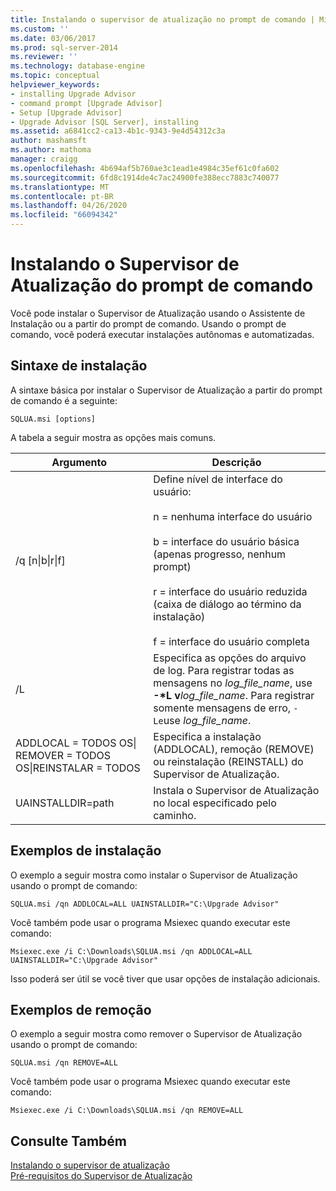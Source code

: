 ```yaml
---
title: Instalando o supervisor de atualização no prompt de comando | Microsoft Docs
ms.custom: ''
ms.date: 03/06/2017
ms.prod: sql-server-2014
ms.reviewer: ''
ms.technology: database-engine
ms.topic: conceptual
helpviewer_keywords:
- installing Upgrade Advisor
- command prompt [Upgrade Advisor]
- Setup [Upgrade Advisor]
- Upgrade Advisor [SQL Server], installing
ms.assetid: a6841cc2-ca13-4b1c-9343-9e4d54312c3a
author: mashamsft
ms.author: mathoma
manager: craigg
ms.openlocfilehash: 4b694af5b760ae3c1ead1e4984c35ef61c0fa602
ms.sourcegitcommit: 6fd8c1914de4c7ac24900fe388ecc7883c740077
ms.translationtype: MT
ms.contentlocale: pt-BR
ms.lasthandoff: 04/26/2020
ms.locfileid: "66094342"
---
```

# <a name="installing-upgrade-advisor-from-the-command-prompt"></a>Instalando o Supervisor de Atualização do prompt de comando
  Você pode instalar o Supervisor de Atualização usando o Assistente de Instalação ou a partir do prompt de comando. Usando o prompt de comando, você poderá executar instalações autônomas e automatizadas.  
  
## <a name="installation-syntax"></a>Sintaxe de instalação  
 A sintaxe básica por instalar o Supervisor de Atualização a partir do prompt de comando é a seguinte:  
  
 `SQLUA.msi [options]`  
  
 A tabela a seguir mostra as opções mais comuns.  
  
|Argumento|Descrição|  
|--------------|-----------------|  
|/q [n&#124;b&#124;r&#124;f]|Define nível de interface do usuário:<br /><br /> n = nenhuma interface do usuário<br /><br /> b = interface do usuário básica (apenas progresso, nenhum prompt)<br /><br /> r = interface do usuário reduzida (caixa de diálogo ao término da instalação)<br /><br /> f = interface do usuário completa|  
|/L|Especifica as opções do arquivo de log. Para registrar todas as mensagens no *log_file_name*, use **-\*L v**_log_file_name_. Para registrar somente mensagens de erro, `-Le`use *log_file_name*.|  
|ADDLOCAL = TODOS OS&#124; REMOVER = TODOS OS&#124;REINSTALAR = TODOS|Especifica a instalação (ADDLOCAL), remoção (REMOVE) ou reinstalação (REINSTALL) do Supervisor de Atualização.|  
|UAINSTALLDIR=path|Instala o Supervisor de Atualização no local especificado pelo caminho.|  
  
## <a name="installation-examples"></a>Exemplos de instalação  
 O exemplo a seguir mostra como instalar o Supervisor de Atualização usando o prompt de comando:  
  
```  
SQLUA.msi /qn ADDLOCAL=ALL UAINSTALLDIR="C:\Upgrade Advisor"  
```  
  
 Você também pode usar o programa Msiexec quando executar este comando:  
  
```  
Msiexec.exe /i C:\Downloads\SQLUA.msi /qn ADDLOCAL=ALL UAINSTALLDIR="C:\Upgrade Advisor"  
```  
  
 Isso poderá ser útil se você tiver que usar opções de instalação adicionais.  
  
## <a name="removal-examples"></a>Exemplos de remoção  
 O exemplo a seguir mostra como remover o Supervisor de Atualização usando o prompt de comando:  
  
```  
SQLUA.msi /qn REMOVE=ALL  
```  
  
 Você também pode usar o programa Msiexec quando executar este comando:  
  
```  
Msiexec.exe /i C:\Downloads\SQLUA.msi /qn REMOVE=ALL  
```  
  
## <a name="see-also"></a>Consulte Também  
 [Instalando o supervisor de atualização](../../../2014/sql-server/install/installing-upgrade-advisor.md)   
 [Pré-requisitos do Supervisor de Atualização](../../../2014/sql-server/install/upgrade-advisor-prerequisites.md)  
  
  
